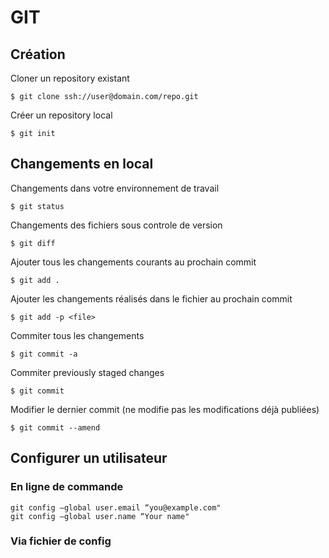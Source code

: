 # GIT
## Création
Cloner un repository existant
```
$ git clone ssh://user@domain.com/repo.git
```
Créer un repository local
```
$ git init
```
## Changements en local
Changements dans votre environnement de travail
```
$ git status
```
Changements des fichiers sous controle de version
```
$ git diff
```
Ajouter tous les changements courants au prochain commit
```
$ git add .
```
Ajouter les changements réalisés dans le fichier <file> au prochain commit
```
$ git add -p <file>
```
Commiter tous les changements
```
$ git commit -a
```
Commiter previously staged changes
```
$ git commit
```
Modifier le dernier commit (ne modifie pas les modifications déjà publiées)
```
$ git commit --amend
```
## Configurer un utilisateur
### En ligne de commande
```
git config —global user.email “you@example.com"
git config —global user.name “Your name"
```

### Via fichier de config

